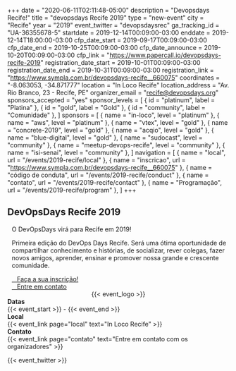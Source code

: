 +++
date = "2020-06-11T02:11:48-05:00"
description = "Devopsdays Recife!"
title = "devopsdays Recife 2019"
type = "new-event"
city = "Recife"
year = "2019"
event_twitter = "devopsdaysrec"
ga_tracking_id = "UA-36355678-5"
startdate = 2019-12-14T00:09:00-03:00
enddate = 2019-12-14T18:00:00-03:00
cfp_date_start = 2019-09-17T00:09:00-03:00
cfp_date_end = 2019-10-25T00:09:00-03:00
cfp_date_announce = 2019-10-20T00:09:00-03:00
cfp_link = "https://www.papercall.io/devopsdays-recife-2019"
registration_date_start = 2019-10-01T00:09:00-03:00
registration_date_end = 2019-10-31T00:09:00-03:00
registration_link = "https://www.sympla.com.br/devopsdays-recife__660075"
coordinates = "-8.063053, -34.871777"
location = "In Loco Recife"
location_address = "Av. Rio Branco, 23 - Recife, PE"
organizer_email = "recife@devopsdays.org"
sponsors_accepted = "yes"
sponsor_levels = [
    { id = "platinum", label = "Platina" },
    { id = "gold", label = "Gold" },
    { id = "community", label = "Comunidade" },
]
sponsors = [
    { name = "in-loco", level = "platinum" },
    { name = "aws", level = "platinum" },
    { name = "vtex", level = "gold" },
    { name = "concrete-2019", level = "gold" },
    { name = "acqio", level = "gold" },
    { name = "blue-digital", level = "gold" },
    { name = "sudocast", level = "community" },
    { name = "meetup-devops-recife", level = "community" },
    { name = "isi-senai", level = "community" },
]
navigation = [
    { name = "local", url = "/events/2019-recife/local" },
    { name = "inscricao", url = "https://www.sympla.com.br/devopsdays-recife__660075" },
    { name = "código de conduta", url = "/events/2019-recife/conduct" },
    { name = "contato", url = "/events/2019-recife/contact" },
    { name = "Programação", url = "/events/2019-recife/program" },
]
+++
<div>
<h2>DevOpsDays Recife 2019</h2>
</div>

<div>
  <div style="padding-left: 10px">
    <p>O DevOpsDays virá para Recife em 2019!</p>
    <p>Primeira edição do DevOps Days Recife. Será uma ótima oportunidade de compartilhar conhecimento e histórias, de
      socializar, rever colegas, fazer novos amigos, aprender, ensinar e promover nossa grande e crescente comunidade.
    </p>
    <div class="d-flex flex-row">
      <div class="col-md-12">
        <div class="p-2">
          <a class="btn btn-secondary btn-block" href="https://www.sympla.com.br/devopsdays-recife__660075" target="_blank"> <i
              class="fa fa-ticket fa-lg"></i>   Faça a sua inscrição!</a>
        </div>
        <div class="p-2">
          <a class="btn btn-secondary btn-block" href="/events/2019/recife/contact"> <i
              class="fa fa-envelope-o fa-lg"></i>   Entre em contato</a>
        </div>
      </div>
    </div>
  </div>
</div>

<div style="text-align:center;">
  {{< event_logo >}}
</div>

<div class = "row">
  <div class = "col-md-2">
    <strong>Datas</strong>
  </div>
  <div class = "col-md-8">
    {{< event_start >}} - {{< event_end >}}
  </div>
</div>

<div class = "row">
  <div class = "col-md-2">
    <strong>Local</strong>
  </div>
  <div class = "col-md-8">
    {{< event_link page="local" text="In Loco Recife" >}}
  </div>
</div>

<div class = "row">
  <div class = "col-md-2">
    <strong>Contato</strong>
  </div>
  <div class = "col-md-8">
    {{< event_link page="contato" text="Entre em contato com os organizadores" >}}
  </div>
</div>

{{< event_twitter >}}
